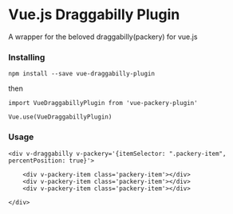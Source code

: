 # Vue.js Draggabilly Plugin

A wrapper for the beloved draggabilly(packery) for vue.js

### Installing

```
npm install --save vue-draggabilly-plugin
```

then

```
import VueDraggabillyPlugin from 'vue-packery-plugin'

Vue.use(VueDraggabillyPlugin)
```

### Usage

```
<div v-draggabilly v-packery='{itemSelector: ".packery-item", percentPosition: true}'>

    <div v-packery-item class='packery-item'></div>
    <div v-packery-item class='packery-item'></div>
    <div v-packery-item class='packery-item'></div>

</div>
```
